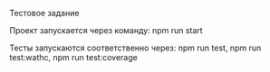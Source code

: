 Тестовое задание

Проект запускается через команду: npm run start

Тесты запускаются соответственно через: npm run test, npm run test:wathc, npm run test:coverage
